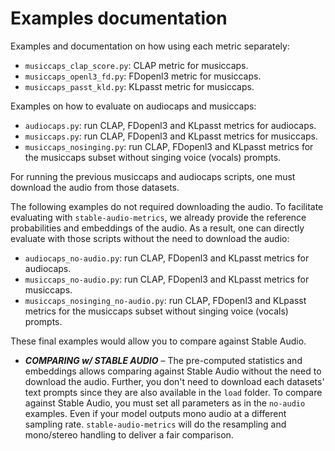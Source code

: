 # Examples documentation

Examples and documentation on how using each metric separately:
- `musiccaps_clap_score.py`: CLAP metric for musiccaps.
- `musiccaps_openl3_fd.py`: FDopenl3 metric for musiccaps.
- `musiccaps_passt_kld.py`: KLpasst metric for musiccaps.

Examples on how to evaluate on audiocaps and musiccaps:
- `audiocaps.py`: run CLAP, FDopenl3 and KLpasst metrics for audiocaps.
- `musiccaps.py`: run CLAP, FDopenl3 and KLpasst metrics for musiccaps.
- `musiccaps_nosinging.py`: run CLAP, FDopenl3 and KLpasst metrics for the musiccaps subset without singing voice (vocals) prompts.

For running the previous musiccaps and audiocaps scripts, one must download the audio from those datasets.

The following examples do not required downloading the audio. To facilitate evaluating with `stable-audio-metrics`, we already provide the reference probabilities and embeddings of the audio. As a result, one can directly evaluate with those scripts without the need to download the audio:
- `audiocaps_no-audio.py`: run CLAP, FDopenl3 and KLpasst metrics for audiocaps.
- `musiccaps_no-audio.py`: run CLAP, FDopenl3 and KLpasst metrics for musiccaps.
- `musiccaps_nosinging_no-audio.py`: run CLAP, FDopenl3 and KLpasst metrics for the musiccaps subset without singing voice (vocals) prompts.

These final examples would allow you to compare against Stable Audio.
- ***COMPARING w/ STABLE AUDIO*** – The pre-computed statistics and embeddings allows comparing against Stable Audio without the need to download the audio. Further, you don't need to download each datasets' text prompts since they are also available in the `load` folder. To compare against Stable Audio, you must set all parameters as in the `no-audio` examples. Even if your model outputs mono audio at a different sampling rate. `stable-audio-metrics` will do the resampling and mono/stereo handling to deliver a fair comparison.
